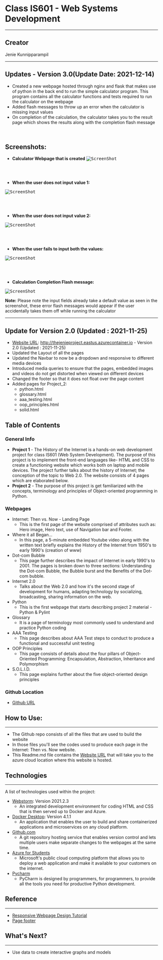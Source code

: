 <h1 class="center">
Class IS601 - Web Systems Development
</h1>

***

## Creator
Jenie Kunnipparampil
***
## Updates - Version 3.0(Update Date: 2021-12-14)
* Created a new webpage hosted through nginx and flask that makes use of python in the back end to run the simple calculator program. 
This program contains all the calculator functions and tests required to run the calculator on the webpage 
* Added flash messages to throw up an error when the calculator is missing input values 
* On completion of the calculation, the calculator takes you to the result page which shows the results along with the 
completion flash message
<br>


## Screenshots: 

* <b>Calculator Webpage that is created</b> 
<kbd>![ScreenShot](./app/static/screenshots/flash_message_webpage.PNG)</kbd>

<br>
<br>

* <b>When the user does not input value 1:</b>

<kbd>![ScreenShot](./app/static/screenshots/flash_message_value1_missing.PNG)</kbd>

<br>
<br>

* <b> When the user does not input value 2:</b> 

<kbd>![ScreenShot](./app/static/screenshots/flash_message_value2_missing.PNG)</kbd>

<br>
<br>

* <b>When the user fails to input both the values:</b>

<kbd>![ScreenShot](./app/static/screenshots/flash_message_both_missing.PNG)</kbd>

<br>
<br>

* <b>Calculation Completion Flash message:</b>

<kbd>![ScreenShot](./app/static/screenshots/Completion_Flash.PNG)</kbd>

<b>Note:</b> Please note the input fields already take a default value as seen in the screenshot, these error flash messages 
would appear if the user accidentally takes them off while running the calculator
***
## Update for Version 2.0 (Updated : 2021-11-25)
* [Website URL](http://thejenieproject.eastus.azurecontainer.io): http://thejenieproject.eastus.azurecontainer.io - Version 2.0 (Updated : 2021-11-25)
    <br />
* Updated the Layout of all the pages 
* Updated the Navbar to now be a dropdown and responsive to different media devices
* Introduced media queries to ensure that the pages, embedded images and videos do not get distorted when viewed on different devices
* Changed the footer so that it does not float over the page content
* Added pages for Project_2: 
  * python.html
  * glossary.html
  * aaa_testing.html
  * oop_principles.html
  * solid.html

## Table of Contents
<a name="general-info"></a>
### General Info
* <b>Project 1</b> - The History of the Internet is a hands-on web development project for class IS601 (Web System Development).
The purpose of this project is to implement the front-end languages like- HTML and CSS to create a functioning website which works both on laptop and mobile devices.
The project further talks about the history of Internet; the conception of the topic to Web 2.0. The website consists of 4 pages which are elaborated below.
* <b>Project 2</b> - The purpose of this project is get familiarized with the concepts, terminology and 
principles of Object-oriented programming in Python. 


### Webpages
* Internet: Then vs. Now - Landing Page
    * This is the first page of the website comprised of attributes such as: Hero image, Hero text, use of Navigation bar and Footer.
* Where it all Began...
    * In this page, a 5-minute embedded Youtube video along with the written text briefly explains the History of the Internet from 1950's to
  early 1990's (creation of www) 
* Dot-com Bubble
    * This page further describes the impact of Internet in early 1990's to 2001. The pages is broken down to three sections: Understanding the Dot-com Bubble, 
  the Bubble burst and the Benefits of the Dot-com bubble.
* Internet 2.0
    * Talks about the Web 2.0 and how it's the second stage of development for humans, adapting technology by socializing, broadcasting, sharing information on the web. 
* Python  
  * This is the first webpage that starts describing project 2 material - Python & Pylint
* Glossary 
  * It is a page of terminology most commonly used to understand and practice Python coding
* AAA Testing
  * This page describes about AAA Test steps to conduct to produce a functional and successful unit testing
* OOP Principles 
  * This page consists of details about the four pillars of Object-Oriented Programming: 
  Encapsulation, Abstraction, Inheritance and Polymorphism
* S.O.L.I.D. 
  * This page explains further about the five object-oriented design principles

### Github Location
* [Github URL](https://github.com/Jeniek09/Internet-history)

## How to Use:
***
* The Github repo consists of all the files that are used to build the website
* In those files you'll see the codes used to produce each page in the Internet: Then vs. Now website.
* This Readme.md file contains the [Website URL](http://thejenieproject.eastus.azurecontainer.io) that
will take you to the azure cloud location where this website is hosted.

  
## Technologies
***
A list of technologies used within the project:
* [Webstorm](https://www.jetbrains.com/webstorm/download/#section=windows): Version 2021.2.3
    * An integrated development environment for coding HTML and CSS that is then served up to Docker and Azure.
* [Docker Desktop](https://desktop.docker.com/win/main/amd64/Docker%20Desktop%20Installer.exe?utm_source=docker&amp;utm_medium=webreferral&amp;utm_campaign=dd-smartbutton&amp;utm_location=module): Version 4.1.1
    * An application that enables the user to build and share containerized applications and microservices on any cloud platform.
* [Github.com](https://example.com)
    * A git repository hosting service that enables version control and lets multiple users make separate changes to the webpages at the same time.
* [Azure for Students](https://portal.azure.com/#home)
    * Microsoft's public cloud computing platform that allows you to deploy a web application and make it available to your customers on the internet.
* [Pycharm](https://www.jetbrains.com/pycharm/) 
  * PyCharm is designed by programmers, for programmers, to provide all the tools you need for productive Python development.

## Reference
***
* [Responsive Webpage Design Tutorial](https://www.youtube.com/watch?v=bn-DQCifeQQ&list=WL&index=1&ab_channel=KevinPowell)
* [Page footer](https://stackoverflow.com/questions/42742570/aligning-images-in-footer)

## What's Next?
***
* Use data to create interactive graphs and models
